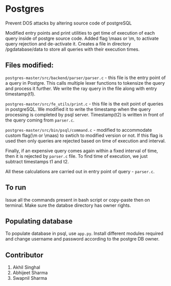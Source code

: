 # Postgres
Prevent DOS attacks by altering source code of postgreSQL

Modified entry points and print utilities to get time of execution of each query inside of postgre source code.
Added flag \maas or \m, to activate query rejection and de-activate it.
Creates a file in directory /pgdatabase/data to store all queries with their execution times.

## Files modified:

`postgres-master/src/backend/parser/parser.c` - this file is the entry point of a query in Postgre. This calls multiple lexer functions to tokensize the query and process it further. We write the ray query in the file along with entry timestamp(t1).

`postgres-master/src/fe_utils/print.c` - this file is the exit point of queries in postgreSQL. We modified it to write the timestamp when the query processing is completed by psql server. Timestamp(t2) is written in front of the query coming from `parser.c`.

`postgres-master/src/bin/psql/command.c` - modified to accommodate custom flag(\m or \maas) to swtich to modified version or not. If this flag is used then only queries are rejected based on time of execution and interval.

Finally, if an expensive query comes again within a fixed interval of time, then it is rejected by `parser.c` file. To find time of execution, we just subtract timestamps t1 and t2.

All these calculations are carried out in entry point of query - `parser.c`. 

## To run 
Issue all the commands present in bash script or copy-paste then on terminal. Make sure the databse directory has owner rights.

## Populating database
To populate database in psql, use `app.py`. Install different modules required and change username and password according to the postgre DB owner. 

## Contributor

1. Akhil Singhal
2. Abhijeet Sharma
3. Swapnil Sharma
